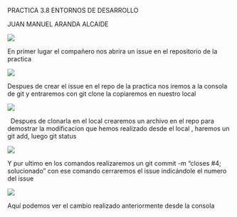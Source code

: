 ﻿PRACTICA 3.8 ENTORNOS DE DESARROLLO

JUAN MANUEL ARANDA ALCAIDE

![](Aspose.Words.7016e374-b9ed-4caf-8702-46bdbb1c2bf3.001.png)

En primer lugar el compañero nos abrira un issue en el repositorio de la practica

![](Aspose.Words.7016e374-b9ed-4caf-8702-46bdbb1c2bf3.002.png)

Despues de crear el issue en el repo de la practica nos iremos a la consola de git y entraremos con git clone la copiaremos en nuestro local












![](Aspose.Words.7016e374-b9ed-4caf-8702-46bdbb1c2bf3.003.png) 

` `Despues de clonarla en el local crearemos un archivo en el repo para demostrar la modificacion que hemos realizado desde el local , haremos un git add, luego git status 




















![](Aspose.Words.7016e374-b9ed-4caf-8702-46bdbb1c2bf3.004.png)











































Y pur ultimo en los comandos realizaremos un git commit -m “closes #4; solucionado” con ese comando cerraremos el issue indicándole el numero del issue








![](Aspose.Words.7016e374-b9ed-4caf-8702-46bdbb1c2bf3.005.png) 

Aquí podemos ver el cambio realizado anteriormente desde la consola
